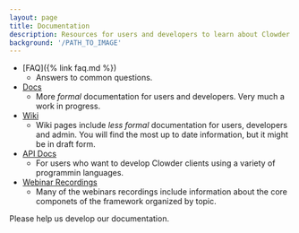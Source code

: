 ```yaml
---
layout: page
title: Documentation
description: Resources for users and developers to learn about Clowder.
background: '/PATH_TO_IMAGE'
---
```


- [FAQ]({% link faq.md %})
    + Answers to common questions.
- [Docs](https://clowderframework.org/docs/)
    + More *formal* documentation for users and developers. Very much a work in progress.
- [Wiki](https://opensource.ncsa.illinois.edu/confluence/display/CATS)
    + Wiki pages include *less formal* documentation for users, developers and admin. You will find the most up to date information, but it might be in draft form.
- [API Docs](https://clowder.ncsa.illinois.edu/swagger/?url=https://clowder.ncsa.illinois.edu/clowder/swagger)
    + For users who want to develop Clowder clients using a variety of programmin languages.
- [Webinar Recordings](https://www.youtube.com/channel/UC3Wkm8t146gSTYyzjSR600g)
    + Many of the webinars recordings include information about the core componets of the framework organized by topic. 

Please help us develop our documentation.